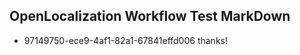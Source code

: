 ## OpenLocalization Workflow Test MarkDown
* 97149750-ece9-4af1-82a1-67841effd006 thanks!

<!--HONumber=Aug16_HO1-->


